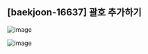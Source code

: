 ## [baekjoon-16637] 괄호 추가하기

![image](https://user-images.githubusercontent.com/22045163/107970177-1fbb3d00-6ff4-11eb-80a3-cef494a5f380.png)

![image](https://user-images.githubusercontent.com/22045163/107970208-2ba6ff00-6ff4-11eb-8cc5-65f9f6bd774c.png)
